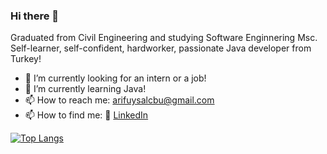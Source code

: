 ### Hi there 👋

Graduated from Civil Engineering and studying Software Enginnering Msc.
Self-learner, self-confident, hardworker, passionate Java developer from Turkey!

- 🔭 I’m currently looking for an intern or a job!
- 🌱 I’m currently learning Java!
- 📫 How to reach me: arifuysalcbu@gmail.com
- 📫 How to find me: 
:office: [LinkedIn](https://www.linkedin.com/in/arifuysall/)

[![Top Langs](https://github-readme-stats.vercel.app/api/top-langs/?username=javarif)](https://github.com/javarif/github-readme-stats)
